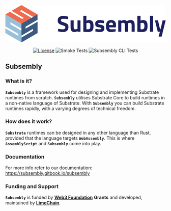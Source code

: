 <p align="center">
  <img src="./images/logo.svg">
</p>

<div align="center">

[![License](https://img.shields.io/badge/License-Apache%202.0-blue.svg)](https://opensource.org/licenses/Apache-2.0) ![Smoke Tests](https://github.com/LimeChain/subsembly/workflows/Smoke%20Tests/badge.svg)
![Subsembly CLI Tests](https://github.com/LimeChain/subsembly/workflows/Subsembly%20CLI%20tests/badge.svg)

</div>

## Subsembly

### What is it?

**`Subsembly`** is a framework used for designing and implementing Substrate runtimes from scratch. **`Subsembly`** utilises Substrate Core to build runtimes in a non-native language of Substrate. With **`Subsembly`** you can build Substrate runtimes rapidly, with a varying degrees of technical freedom.

### How does it work?

**`Substrate`** runtimes can be designed in any other language than Rust, provided that the language targets **`WebAssembly`**. This is where **`AssemblyScript`** and **`Subsembly`** come into play.

### Documentation

For more info refer to our documentation: https://subsembly.gitbook.io/subsembly

### Funding and Support

**`Subsembly`** is funded by [**Web3 Foundation**](https://web3.foundation) **Grants** and developed, maintained by [**LimeChain**](https://limechain.tech).
